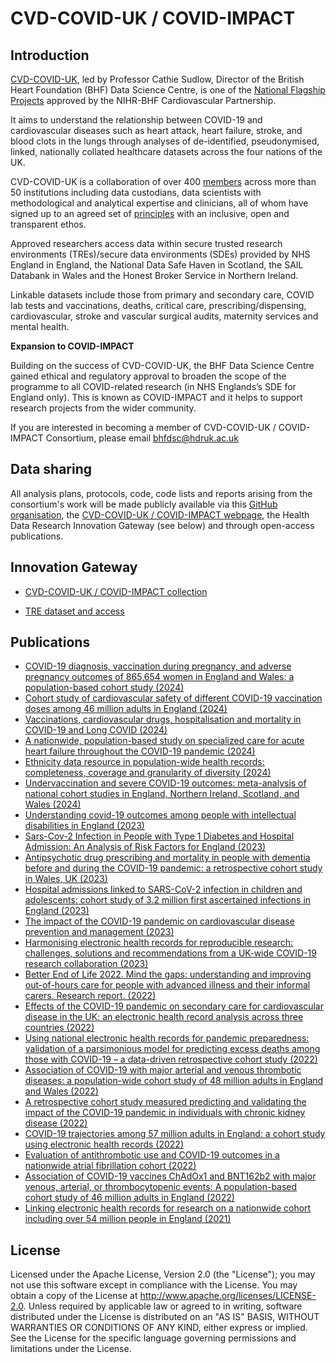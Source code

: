# CVD-COVID-UK / COVID-IMPACT

## Introduction

[CVD-COVID-UK](https://bhfdatasciencecentre.org/areas/cvd-covid-uk-covid-impact/), led by Professor Cathie Sudlow, Director of the British Heart Foundation (BHF) Data Science Centre, is one of the [National Flagship Projects](https://www.bhf.org.uk/for-professionals/information-for-researchers/covid-19-and-cardiovascular-health) approved by the NIHR-BHF Cardiovascular Partnership.

It aims to understand the relationship between COVID-19 and cardiovascular diseases such as heart attack, heart failure, stroke, and blood clots in the lungs through analyses of de-identified, pseudonymised, linked, nationally collated healthcare datasets across the four nations of the UK.

CVD-COVID-UK is a collaboration of over 400 [members](https://bhfdatasciencecentre.org/wp-content/uploads/2024/05/010524-CVD-COVID-UK-COVID-IMPACT-Consortium-Members.pdf) across more than 50 institutions including data custodians, data scientists with methodological and analytical expertise and clinicians, all of whom have signed up to an agreed set of [principles](http://bhfdatasciencecentre.org/wp-content/uploads/2023/07/CVD-COVID-UK-COVID-IMPACT-principles-v3.0.pdf) with an inclusive, open and transparent ethos.

Approved researchers access data within secure trusted research environments (TREs)/secure data environments (SDEs) provided by NHS England in England, the National Data Safe Haven in Scotland, the SAIL Databank in Wales and the Honest Broker Service in Northern Ireland.

Linkable datasets include those from primary and secondary care, COVID lab tests and vaccinations, deaths, critical care, prescribing/dispensing, cardiovascular, stroke and vascular surgical audits, maternity services and mental health.

**Expansion to COVID-IMPACT**

Building on the success of CVD-COVID-UK, the BHF Data Science Centre gained ethical and regulatory approval to broaden the scope of the programme to all COVID-related research (in NHS Englands’s SDE for England only).  This is known as COVID-IMPACT and it helps to support research projects from the wider community.

If you are interested in becoming a member of CVD-COVID-UK / COVID-IMPACT Consortium, please email [bhfdsc@hdruk.ac.uk](mailto:bhfdsc@hdruk.ac.uk)

## Data sharing

All analysis plans, protocols, code, code lists and reports arising from the consortium's work will be made publicly available via this [GitHub organisation](https://github.com/BHFDSC/), the [CVD-COVID-UK / COVID-IMPACT webpage](https://bhfdatasciencecentre.org/areas/cvd-covid-uk-covid-impact/), the Health Data Research Innovation Gateway (see below) and through open-access publications.

## Innovation Gateway

* [CVD-COVID-UK / COVID-IMPACT collection](https://web.www.healthdatagateway.org/collection/3975719127757711)

* [TRE dataset and access](https://web.www.healthdatagateway.org/dataset/7e5f0247-f033-4f98-aed3-3d7422b9dc6d)

## Publications

* [COVID-19 diagnosis, vaccination during pregnancy, and adverse pregnancy outcomes of 865,654 women in England and Wales: a population-based cohort study (2024)](https://github.com/BHFDSC/CCU018_01)
* [Cohort study of cardiovascular safety of different COVID-19 vaccination doses among 46 million adults in England (2024)](https://github.com/BHFDSC/CCU002_06)
* [Vaccinations, cardiovascular drugs, hospitalisation and mortality in COVID-19 and Long COVID (2024)](https://github.com/BHFDSC/CCU060_01)
* [A nationwide, population-based study on specialized care for acute heart failure throughout the COVID-19 pandemic (2024)](https://github.com/BHFDSC/CCU045_01)
* [Ethnicity data resource in population-wide health records: completeness, coverage and granularity of diversity (2024)](https://github.com/BHFDSC/CCU037_01)
* [Undervaccination and severe COVID-19 outcomes: meta-analysis of national cohort studies in England, Northern Ireland, Scotland, and Wales (2024)](https://github.com/BHFDSC/CCU051_01)
* [Understanding covid-19 outcomes among people with intellectual disabilities in England (2023)](https://github.com/BHFDSC/CCU030_01)
* [Sars-Cov-2 Infection in People with Type 1 Diabetes and Hospital Admission: An Analysis of Risk Factors for England (2023)](https://github.com/BHFDSC/CCU040_01)
* [Antipsychotic drug prescribing and mortality in people with dementia before and during the COVID-19 pandemic: a retrospective cohort study in Wales, UK (2023)](https://github.com/BHFDSC/CCU016_01)
* [Hospital admissions linked to SARS-CoV-2 infection in children and adolescents: cohort study of 3.2 million first ascertained infections in England (2023)](https://github.com/BHFDSC/CCU029_01)
* [The impact of the COVID-19 pandemic on cardiovascular disease prevention and management (2023)](https://github.com/BHFDSC/CCU014_01)
* [Harmonising electronic health records for reproducible research: challenges, solutions and recommendations from a UK-wide COVID-19 research collaboration (2023)](https://github.com/BHFDSC/CCU005_03)
* [Better End of Life 2022. Mind the gaps: understanding and improving out-of-hours care for people with advanced illness and their informal carers. Research report. (2022)](https://github.com/BHFDSC/CCU024_01)
* [Effects of the COVID-19 pandemic on secondary care for cardiovascular disease in the UK: an electronic health record analysis across three countries (2022)](https://github.com/BHFDSC/CCU003_04)
* [Using national electronic health records for pandemic preparedness: validation of a parsimonious model for predicting excess deaths among those with COVID-19 – a data-driven retrospective cohort study (2022)](https://github.com/BHFDSC/CCU003_03)
* [Association of COVID-19 with major arterial and venous thrombotic diseases: a population-wide cohort study of 48 million adults in England and Wales (2022)](https://github.com/BHFDSC/CCU002_01)
* [A retrospective cohort study measured predicting and validating the impact of the COVID-19 pandemic in individuals with chronic kidney disease (2022)](https://github.com/BHFDSC/CCU003_01)
* [COVID-19 trajectories among 57 million adults in England: a cohort study using electronic health records (2022)](https://github.com/BHFDSC/CCU013_01_ENG-COVID-19_event_phenotyping)
* [Evaluation of antithrombotic use and COVID-19 outcomes in a nationwide atrial fibrillation cohort (2022)](https://github.com/BHFDSC/CCU020)
* [Association of COVID-19 vaccines ChAdOx1 and BNT162b2 with major venous, arterial, or thrombocytopenic events: A population-based cohort study of 46 million adults in England (2022)](https://github.com/BHFDSC/CCU002_02)
* [Linking electronic health records for research on a nationwide cohort including over 54 million people in England (2021)](https://github.com/BHFDSC/Linked-EHR-England-2021)

## License

Licensed under the Apache License, Version 2.0 (the "License"); you may not use this software except in compliance with the License. You may obtain a copy of the License at http://www.apache.org/licenses/LICENSE-2.0. Unless required by applicable law or agreed to in writing, software distributed under the License is distributed on an "AS IS" BASIS, WITHOUT WARRANTIES OR CONDITIONS OF ANY KIND, either express or implied. See the License for the specific language governing permissions and limitations under the License.

